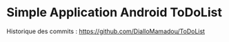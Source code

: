 # Simple Application Android ToDoList

Historique des commits : https://github.com/DialloMamadou/ToDoList
